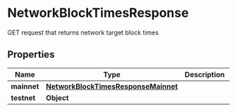 

# NetworkBlockTimesResponse

GET request that returns network target block times

## Properties

Name | Type | Description | Notes
------------ | ------------- | ------------- | -------------
**mainnet** | [**NetworkBlockTimesResponseMainnet**](NetworkBlockTimesResponseMainnet.md) |  | 
**testnet** | **Object** |  | 



